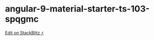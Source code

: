 # angular-9-material-starter-ts-103-spqgmc

[Edit on StackBlitz ⚡️](https://stackblitz.com/edit/angular-9-material-starter-ts-103-spqgmc)